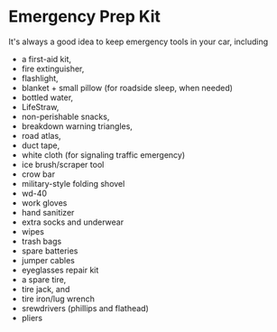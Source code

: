 # Emergency Prep Kit

It's always a good idea to keep emergency tools in your car, including 
* a first-aid kit, 
* fire extinguisher,
* flashlight,
* blanket + small pillow (for roadside sleep, when needed)
* bottled water,
* LifeStraw,
* non-perishable snacks, 
* breakdown warning triangles,
* road atlas,
* duct tape,
* white cloth (for signaling traffic emergency)
* ice brush/scraper tool
* crow bar
* military-style folding shovel
* wd-40
* work gloves
* hand sanitizer
* extra socks and underwear
* wipes
* trash bags
* spare batteries
* jumper cables
* eyeglasses repair kit
* a spare tire, 
* tire jack, and
* tire iron/lug wrench
* srewdrivers (phillips and flathead)
* pliers

